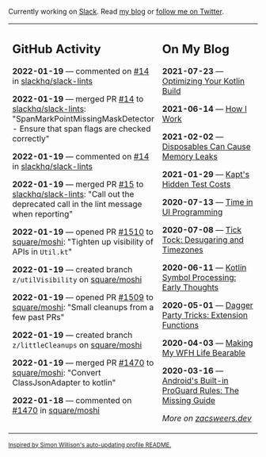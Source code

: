 Currently working on [Slack](https://slack.com/). Read [my blog](https://zacsweers.dev/) or [follow me on Twitter](https://twitter.com/ZacSweers).

<table><tr><td valign="top" width="60%">

## GitHub Activity
<!-- githubActivity starts -->
**2022-01-19** — commented on [#14](https://github.com/slackhq/slack-lints/pull/14#issuecomment-1016792525) in [slackhq/slack-lints](https://github.com/slackhq/slack-lints)

**2022-01-19** — merged PR [#14](https://github.com/slackhq/slack-lints/pull/14) to [slackhq/slack-lints](https://github.com/slackhq/slack-lints): "SpanMarkPointMissingMaskDetector - Ensure that span flags are checked correctly"

**2022-01-19** — commented on [#14](https://github.com/slackhq/slack-lints/pull/14#issuecomment-1016787570) in [slackhq/slack-lints](https://github.com/slackhq/slack-lints)

**2022-01-19** — merged PR [#15](https://github.com/slackhq/slack-lints/pull/15) to [slackhq/slack-lints](https://github.com/slackhq/slack-lints): "Call out the deprecated call in the lint message when reporting"

**2022-01-19** — opened PR [#1510](https://github.com/square/moshi/pull/1510) to [square/moshi](https://github.com/square/moshi): "Tighten up visibility of APIs in `Util.kt`"

**2022-01-19** — created branch `z/utilVisibility` on [square/moshi](https://github.com/square/moshi)

**2022-01-19** — opened PR [#1509](https://github.com/square/moshi/pull/1509) to [square/moshi](https://github.com/square/moshi): "Small cleanups from a few past PRs"

**2022-01-19** — created branch `z/littleCleanups` on [square/moshi](https://github.com/square/moshi)

**2022-01-19** — merged PR [#1470](https://github.com/square/moshi/pull/1470) to [square/moshi](https://github.com/square/moshi): "Convert ClassJsonAdapter to kotlin"

**2022-01-18** — commented on [#1470](https://github.com/square/moshi/pull/1470#issuecomment-1016052590) in [square/moshi](https://github.com/square/moshi)
<!-- githubActivity ends -->
</td><td valign="top" width="40%">

## On My Blog
<!-- blog starts -->
**2021-07-23** — [Optimizing Your Kotlin Build](https://www.zacsweers.dev/optimizing-your-kotlin-build/)

**2021-06-14** — [How I Work](https://www.zacsweers.dev/how-i-work/)

**2021-02-02** — [Disposables Can Cause Memory Leaks](https://www.zacsweers.dev/disposables-can-cause-memory-leaks/)

**2021-01-29** — [Kapt's Hidden Test Costs](https://www.zacsweers.dev/kapts-hidden-test-costs/)

**2020-07-13** — [Time in UI Programming](https://www.zacsweers.dev/time-in-ui/)

**2020-07-08** — [Tick Tock: Desugaring and Timezones](https://www.zacsweers.dev/ticktock-desugaring-timezones/)

**2020-06-11** — [Kotlin Symbol Processing: Early Thoughts](https://www.zacsweers.dev/kotlin-symbol-processor-early-thoughts/)

**2020-05-01** — [Dagger Party Tricks: Extension Functions](https://www.zacsweers.dev/dagger-party-tricks-extension-functions/)

**2020-04-03** — [Making My WFH Life Bearable](https://www.zacsweers.dev/making-wfh-life-bearable/)

**2020-03-16** — [Android's Built-in ProGuard Rules: The Missing Guide](https://www.zacsweers.dev/android-proguard-rules/)
<!-- blog ends -->
_More on [zacsweers.dev](https://zacsweers.dev/)_
</td></tr></table>

<sub><a href="https://simonwillison.net/2020/Jul/10/self-updating-profile-readme/">Inspired by Simon Willison's auto-updating profile README.</a></sub>